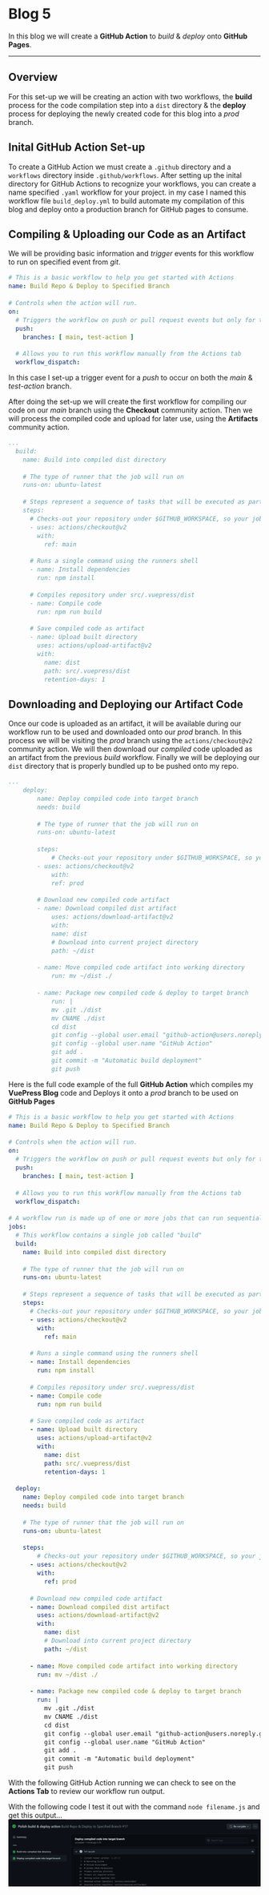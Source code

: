 # Blog 5

In this blog we will create a **GitHub Action** to *build* & *deploy* onto **GitHub Pages**.

---

## Overview
For this set-up we will be creating an action with two workflows, the **build** process for the code compilation step into a `dist` directory & the **deploy** process for deploying the newly created code for this blog into a *prod* branch.


## Inital GitHub Action Set-up
To create a GitHub Action we must create a `.github` directory and a `workflows` directory inside `.github/workflows`. After setting up the inital directory for GitHub Actions to recognize your workflows, you can create a name specified `.yaml` workflow for your project. in my case I named this workflow file `build_deploy.yml` to build automate my compilation of this blog and deploy onto a production branch for GitHub pages to consume.

## Compiling & Uploading our Code as an Artifact
We will be providing basic information and *trigger* events for this workflow to run on specified event from *git*. 

```yaml
# This is a basic workflow to help you get started with Actions
name: Build Repo & Deploy to Specified Branch

# Controls when the action will run. 
on:
  # Triggers the workflow on push or pull request events but only for the main branch
  push:
    branches: [ main, test-action ]

  # Allows you to run this workflow manually from the Actions tab
  workflow_dispatch:
```

In this case I set-up a trigger event for a *push* to occur on both the *main* & *test-action* branch. 

After doing the set-up we will create the first workflow for compiling our code on our *main* branch using the **Checkout** community action. Then we will process the compiled code and upload for later use, using the **Artifacts** community action.

```yaml
...
  build:
    name: Build into compiled dist directory

    # The type of runner that the job will run on
    runs-on: ubuntu-latest

    # Steps represent a sequence of tasks that will be executed as part of the job
    steps:
      # Checks-out your repository under $GITHUB_WORKSPACE, so your job can access it
      - uses: actions/checkout@v2
        with:
          ref: main

      # Runs a single command using the runners shell
      - name: Install dependencies
        run: npm install

      # Compiles repository under src/.vuepress/dist
      - name: Compile code
        run: npm run build

      # Save compiled code as artifact
      - name: Upload built directory
        uses: actions/upload-artifact@v2
        with:
          name: dist
          path: src/.vuepress/dist
          retention-days: 1
```

## Downloading and Deploying our Artifact Code
Once our code is uploaded as an artifact, it will be available during our workflow run to be used and downloaded onto our *prod* branch. In this process we will be visiting the *prod* branch using the `actions/checkout@v2` community action. We will then download our *compiled* code uploaded as an artifact from the previous *build* workflow. Finally we will be deploying our `dist` directory that is properly bundled up to be pushed onto my repo.

```yaml
...
    deploy:
        name: Deploy compiled code into target branch
        needs: build

        # The type of runner that the job will run on
        runs-on: ubuntu-latest

        steps:
            # Checks-out your repository under $GITHUB_WORKSPACE, so your job can access it
        - uses: actions/checkout@v2
            with:
            ref: prod

        # Download new compiled code artifact
        - name: Download compiled dist artifact
            uses: actions/download-artifact@v2
            with:
            name: dist
            # Download into current project directory
            path: ~/dist

        - name: Move compiled code artifact into working directory
            run: mv ~/dist ./

        - name: Package new compiled code & deploy to target branch
            run: |
            mv .git ./dist
            mv CNAME ./dist
            cd dist
            git config --global user.email "github-action@users.noreply.github.com"
            git config --global user.name "GitHub Action"
            git add .
            git commit -m "Automatic build deployment"
            git push
```

Here is the full code example of the full **GitHub Action** which compiles my **VuePress Blog** code and Deploys it onto a *prod* branch to be used on **GitHub Pages**

```yaml
# This is a basic workflow to help you get started with Actions
name: Build Repo & Deploy to Specified Branch

# Controls when the action will run. 
on:
  # Triggers the workflow on push or pull request events but only for the main branch
  push:
    branches: [ main, test-action ]

  # Allows you to run this workflow manually from the Actions tab
  workflow_dispatch:

# A workflow run is made up of one or more jobs that can run sequentially or in parallel
jobs:
  # This workflow contains a single job called "build"
  build:
    name: Build into compiled dist directory

    # The type of runner that the job will run on
    runs-on: ubuntu-latest

    # Steps represent a sequence of tasks that will be executed as part of the job
    steps:
      # Checks-out your repository under $GITHUB_WORKSPACE, so your job can access it
      - uses: actions/checkout@v2
        with:
          ref: main

      # Runs a single command using the runners shell
      - name: Install dependencies
        run: npm install

      # Compiles repository under src/.vuepress/dist
      - name: Compile code
        run: npm run build

      # Save compiled code as artifact
      - name: Upload built directory
        uses: actions/upload-artifact@v2
        with:
          name: dist
          path: src/.vuepress/dist
          retention-days: 1

  deploy:
    name: Deploy compiled code into target branch
    needs: build

    # The type of runner that the job will run on
    runs-on: ubuntu-latest

    steps:
        # Checks-out your repository under $GITHUB_WORKSPACE, so your job can access it
      - uses: actions/checkout@v2
        with:
          ref: prod

      # Download new compiled code artifact
      - name: Download compiled dist artifact
        uses: actions/download-artifact@v2
        with:
          name: dist
          # Download into current project directory
          path: ~/dist

      - name: Move compiled code artifact into working directory
        run: mv ~/dist ./

      - name: Package new compiled code & deploy to target branch
        run: |
          mv .git ./dist
          mv CNAME ./dist
          cd dist
          git config --global user.email "github-action@users.noreply.github.com"
          git config --global user.name "GitHub Action"
          git add .
          git commit -m "Automatic build deployment"
          git push
```

With the following GitHub Action running we can check to see on the **Actions Tab** to review our workflow run output.

With the following code I test it out with the command `node filename.js` and get this output...
![GitHub Action Output](/blog5/github_build-deploy_action.png)
